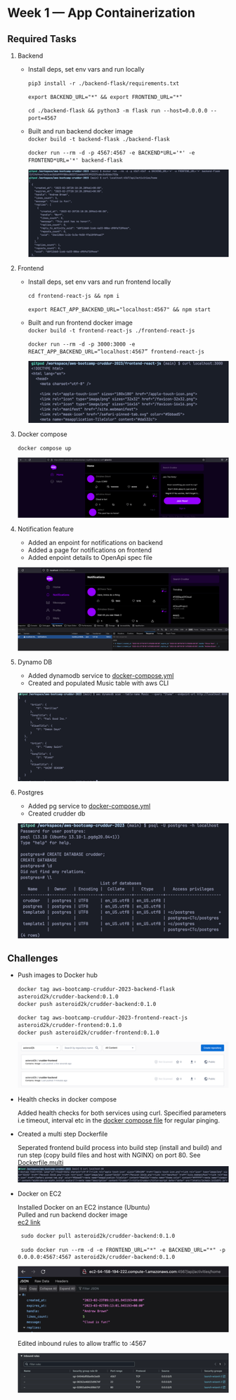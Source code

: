 # Week 1 — App Containerization

## Required Tasks

1. Backend

   - Install deps, set env vars and run locally

     `pip3 install -r ./backend-flask/requirements.txt`

     `export BACKEND_URL="*" && export FRONTEND_URL="*"`

     `cd ./backend-flask && python3 -m flask run --host=0.0.0.0 --port=4567`

   - Built and run backend docker image  
     `docker build -t backend-flask ./backend-flask`

     `docker run --rm -d -p 4567:4567 -e BACKEND*URL='*' -e FRONTEND*URL='*' backend-flask`

     ![architectural diagram](assets/week1/local_backend.png)

2. Frontend

   - Install deps, set env vars and run frontend locally

     `cd frontend-react-js && npm i`

     `export REACT_APP_BACKEND_URL="localhost:4567" && npm start`

   - Built and run frontend docker image  
     `docker build -t frontend-react-js ./frontend-react-js`

     `docker run --rm -d -p 3000:3000 -e REACT_APP_BACKEND_URL=“localhost:4567” frontend-react-js`

     ![architectural diagram](assets/week1/local_frontend.png)

3. Docker compose

   `docker compose up`

   ![architectural diagram](assets/week1/exposed_stack.png)

4. Notification feature

   - Added an enpoint for notifications on backend
   - Added a page for notifications on frontend
   - Added enpoint details to OpenApi spec file

   ![notification feature](assets/week1/notification_feature.png)

5. Dynamo DB

   - Added dynamodb service to [docker-compose.yml](/docker-compose.yml)
   - Created and populated Music table with aws CLI

   ![local dynamodb](assets/week1/local_dynamodb.png)

6. Postgres

   - Added pg service to [docker-compose.yml](/docker-compose.yml)
   - Created crudder db

   ![pg](assets/week1/pg.png)

## Challenges

- Push images to Docker hub

  `docker tag aws-bootcamp-cruddur-2023-backend-flask asteroid2k/crudder-backend:0.1.0`  
  `docker push asteroid2k/crudder-backend:0.1.0`

  `docker tag aws-bootcamp-cruddur-2023-frontend-react-js asteroid2k/crudder-frontend:0.1.0`  
  `docker push asteroid2k/crudder-frontend:0.1.0`

  ![architectural diagram](assets/week1/dockerhub_images.png)

- Health checks in docker compose

  Added health checks for both services using curl. Specified parameters i.e timeout, interval etc in the [docker compose file](/docker-compose.yml) for regular pinging.

- Created a multi step Dockerfile

  Seperated frontend build process into build step (install and build) and run step (copy build files and host with NGINX) on port 80. See [Dockerfile.multi](/frontend-react-js/Dockerfile.multi)  
  ![architectural diagram](assets/week1/multi_step.png)

- Docker on EC2

  Installed Docker on an EC2 instance (Ubuntu)  
  Pulled and run backend docker image  
  [ec2 link](http://ec2-54-158-194-222.compute-1.amazonaws.com:4567/api/activities/home)

  ```
   sudo docker pull asteroid2k/crudder-backend:0.1.0

   sudo docker run --rm -d -e FRONTEND_URL="*" -e BACKEND_URL="*" -p 0.0.0.0:4567:4567 asteroid2k/crudder-backend:0.1.0

  ```

  ![ec2 docker](assets/week1/ec2_docker.png)

  Edited inbound rules to allow traffic to :4567

  ![ec2 docker SG](assets/week1/ec2_docker_sg.png)
